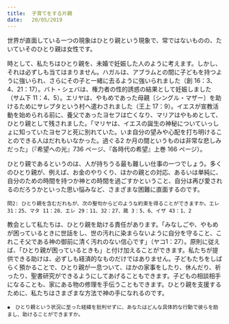```yaml
---
title:  子育てをする片親
date:   20/05/2019
---
```


世界が直面している一つの現象はひとり親という現象で、常ではないものの、たいていそのひとり親は女性です。

時として、私たちはひとり親を、未婚で妊娠した人のように考えます。しかし、それは必ずしも当てはまりません。ハガルは、アブラムとの間に子どもを持つように強いられ、さらにその子と一緒に去るように強いられました（創 16：3、4、21：17）。バト・シェバは、権力者の性的誘惑の結果として妊娠しました（サム下 11：4、5）。エリヤは、やもめであった母親〔シングル・マザー〕を助けるためにサレプタという村へ遣わされました（王上 17：9）。イエスが宣教活動を始められる前に、養父であったヨセフは亡くなり、マリアはやもめとして、ひとり親として残されました。「マリヤは、イエスの誕生の神秘についていっしょに知っていたヨセフと死に別れていた。いま自分の望みや心配を打ち明けることのできる人はだれもいなかった。過ぐる2 か月の間というものは非常な悲しみだった」（『希望への光』736 ページ、『各時代の希望』上巻 166 ページ）。

ひとり親であるというのは、人が持ちうる最も難しい仕事の一つでしょう。多くのひとり親が、例えば、お金のやりくり、ほかの親との対応、あるいは単純に、自分のための時間を持つか神との時間を過ごすかということ、自分は再び愛されるのだろうかといった思い悩みなど、さまざまな困難に直面するのです。

`問2: ひとり親を含むだれもが、次の聖句からどのような約束を得ることができますか。エレ 31：25、マタ 11：28、エレ 29：11、32：27、箴 3：5、6、イザ 43：1、2`

教会として私たちは、ひとり親を助ける責任があります。「みなしごや、やもめが困っているときに世話をし、世の汚れに染まらないように自分を守ること、これこそ父である神の御前に清く汚れのない信心です」（ヤコ1：27）。原則に従えば、「ひとり親が困っているときも」と付け加えることができます。私たちが提供できる助けは、必ずしも経済的なものだけではありません。子どもたちをしばらく預かることで、ひとり親が一息ついて、ほかの家事をしたり、休んだり、祈ったり、聖書研究ができるようにしてあげることもできます。子どもの相談相手になることも、家にある物の修理を手伝うこともできます。ひとり親を支援するために、私たちはさまざまな方法で神の手になれるのです。

`◆　ひとり親という状況に至った経緯を批判せずに、あなたはどんな具体的な行動で彼らを励まし、助けることができますか。`